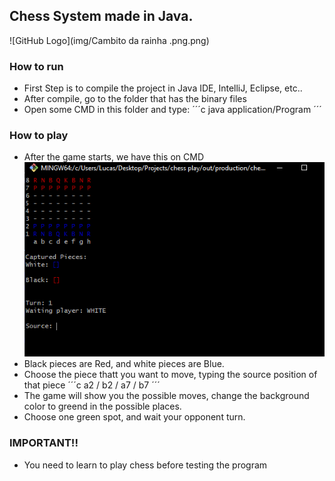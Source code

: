 ## Chess System made in Java. 

![GitHub Logo](img/Cambito da rainha .png.png)

### How to run 

- First Step is to compile the project in Java IDE, IntelliJ, Eclipse, etc.. 
- After compile, go to the folder that has the binary files
- Open some CMD in this folder and type: 
´´´c
java application/Program
´´´

### How to play
- After the game starts, we have this on CMD 
![GitHub Logo](/img/play-chess.png)
- Black pieces are Red, and white pieces are Blue. 
- Choose the piece thatt you want to move, typing the source position of that piece 
´´´c
a2 / b2 / a7 / b7
´´´
- The game will show you the possible moves, change the background color to greend in the possible places. 
- Choose one green spot, and wait your opponent turn. 


### IMPORTANT!! 
- You need to learn to play chess before testing the program